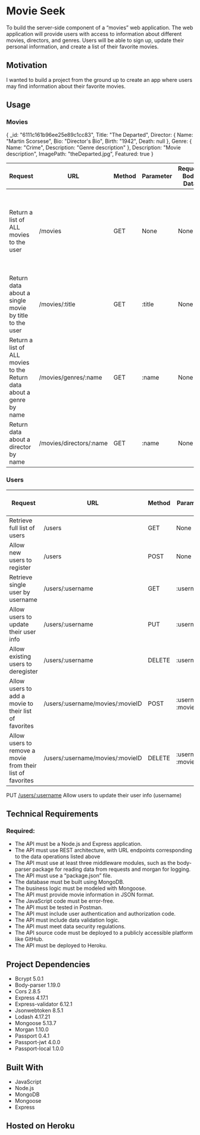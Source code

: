 # Movie Seek

To build the server-side component of a “movies” web application. The web
application will provide users with access to information about different
movies, directors, and genres. Users will be able to sign up, update their
personal information, and create a list of their favorite movies.

## Motivation

I wanted to build a project from the ground up to create an app where users may find information about their favorite movies.

## Usage

### Movies

{ _id: "6111c161b96ee25e89c1cc83", Title: "The Departed", Director: { Name: "Martin Scorsese", Bio: "Director's Bio", Birth: "1942", Death: null }, Genre: { Name: "Crime", Description: "Genre description" }, Description: "Movie description", ImagePath: "theDeparted.jpg", Featured: true }

| Request | URL | Method | Parameter | Request Body Data | Response Body Data |
| ------- | --- | ------ | --------- | ----------------- | ------------------ |
| Return a list of ALL movies to the user | /movies | GET | None | None | JSON Object: { _id: "6111c161b96ee25e89c1cc83", Title: "The Departed", Director: { Name: "Martin Scorsese", Bio: "Director's Bio", Birth: "1942", Death: null }, Genre: { Name: "Crime", Description: "Genre description" }, Description: "Movie description", ImagePath: "theDeparted.jpg", Featured: true } |
| Return data about a single movie by title to the user | /movies/:title | GET | :title | None |  |
| Return a list of ALL movies to the Return data about a genre by name | /movies/genres/:name | GET | :name | None |  |
| Return data about a director by name | /movies/directors/:name | GET | :name | None |  |

### Users

| Request | URL | Method | Parameter | Request Body Data | Response Body Data |
| ------- | --- | ------ | --------- | ----------------- | ------------------ |
| Retrieve full list of users | /users | GET | None | None | |
| Allow new users to register | /users | POST | None | EDIT | |
| Retrieve single user by username | /users/:username | GET | :username | None | |
| Allow users to update their user info | /users/:username | PUT | :username | EDIT | |
| Allow existing users to deregister | /users/:username | DELETE | :username | None | |
| Allow users to add a movie to their list of favorites | /users/:username/movies/:movieID | POST | :username, :movieID | None | |
| Allow users to remove a movie from their list of favorites | /users/:username/movies/:movieID | DELETE | :username, :movieID | None | |



  <td>PUT</td> <td><a href="#user-info-update">/users/:username</a></td> <td>Allow users to update their user info (username)</td>

## Technical Requirements

### Required:

* The API must be a Node.js and Express application.
* The API must use REST architecture, with URL endpoints corresponding to the data operations listed above
* The API must use at least three middleware modules, such as the body-parser package for reading data from requests and morgan for logging.
* The API must use a “package.json” file.
* The database must be built using MongoDB.
* The business logic must be modeled with Mongoose.
* The API must provide movie information in JSON format.
* The JavaScript code must be error-free.
* The API must be tested in Postman.
* The API must include user authentication and authorization code.
* The API must include data validation logic.
* The API must meet data security regulations.
* The API source code must be deployed to a publicly accessible platform like GitHub.
* The API must be deployed to Heroku.


## Project Dependencies

* Bcrypt 5.0.1
* Body-parser 1.19.0
* Cors 2.8.5
* Express 4.17.1
* Express-validator 6.12.1
* Jsonwebtoken 8.5.1
* Lodash 4.17.21
* Mongoose 5.13.7
* Morgan 1.10.0
* Passport 0.4.1
* Passport-jwt 4.0.0
* Passport-local 1.0.0

## Built With

* JavaScript
* Node.js
* MongoDB
* Mongoose
* Express

## Hosted on Heroku
